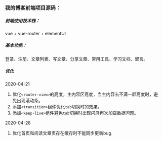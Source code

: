 ### 我的博客前端项目源码：

##### 前端使用技术栈：

vue + vue-router + elementUI

##### 基本功能：

登录、注册、文章列表、写文章、分享文章、常用工具、学习文档、留言。

##### 优化

2020-04-21

1. 优化`<router-view>`的高度，主内容区高度，当主内容去不满一屏高度时，避免出现滚动条。
2. 添加`<transition>`组件优化`tab`切换时的效果。
3. 添加`<keep-live>`组件避免`tab`切换时出现闪屏再次加载数据问题。

2020-04-28

1. 优化首页和阅读文章页存在缓存时不能同步更新bug.